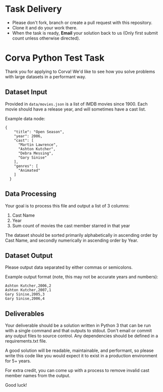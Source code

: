 # Task Delivery

* Please don't fork, branch or create a pull request with this repository. 
* Clone it and do your work there.
* When the task is ready, **Email** your solution back to us (Only first submit count unless otherwise directed).

# Corva Python Test Task

Thank you for applying to Corva! We'd like to see how you solve problems with large datasets in a performant way.

## Dataset Input
Provided in `data/movies.json` is a list of IMDB movies since 1900. Each movie should have a release year, and will sometimes have a cast list.

Example data node:
```
{
    "title": "Open Season",
    "year": 2006,
    "cast": [
      "Martin Lawrence",
      "Ashton Kutcher",
      "Debra Messing",
      "Gary Sinise"
    ],
    "genres": [
      "Animated"
    ]
  }
```

## Data Processing

Your goal is to process this file and output a list of 3 columns:

1. Cast Name
2. Year
3. Sum count of movies the cast member starred in that year

The dataset should be sorted primarily alphabetically in ascending order by Cast Name, and secondly numerically in ascending order by Year.

## Dataset Output
Please output data separated by either commas or semicolons.

Example output format (note, this may not be accurate years and numbers):

```
Ashton Kutcher,2006,2
Ashton Kutcher,2007,1
Gary Sinise,2005,3
Gary Sinise,2006,4
``` 

## Deliverables
Your deliverable should be a solution written in Python 3 that can be run with a single command and that outputs to stdout. Don't email or commit any output files to source control. Any dependencies should be defined in a requirements.txt file. 

A good solution will be readable, maintainable, and performant, so please write this code like you would expect it to exist in a production environment for 5+ years.

For extra credit, you can come up with a process to remove invalid cast member names from the output.

Good luck!
